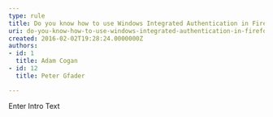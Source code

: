 ```yaml
---
type: rule
title: Do you know how to use Windows Integrated Authentication in Firefox?
uri: do-you-know-how-to-use-windows-integrated-authentication-in-firefox
created: 2016-02-02T19:28:24.0000000Z
authors:
- id: 1
  title: Adam Cogan
- id: 12
  title: Peter Gfader

---
```




<span class='intro'> Enter Intro Text </span>




